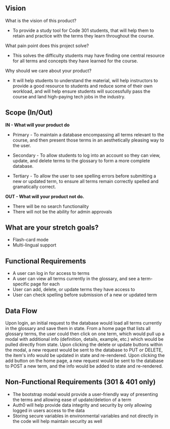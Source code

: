 ## Vision

What is the vision of this product?

- To provide a study tool for Code 301 students, that will help them to retain and practice with the terms they learn throughout the course.

What pain point does this project solve?

- This solves the difficulty students may have finding one central resource for all terms and concepts they have learned for the course.

Why should we care about your product?

- It will help students to understand the material, will help instructors to provide a good resource to students and reduce some of their own workload, and will help ensure students will successfully pass the course and land high-paying tech jobs in the industry.

## Scope (In/Out)

**IN - What will your product do**

- Primary - To maintain a database encompassing all terms relevant to the course, and then present those terms in an aesthetically pleasing way to the user.

- Secondary - To allow students to log into an account so they can view, update, and delete terms to the glossary to form a more complete database.

- Tertiary - To allow the user to see spelling errors before submitting a new or updated term, to ensure all terms remain correctly spelled and gramatically correct.

**OUT - What will your product not do.**

- There will be no search functionality
- There will not be the ability for admin approvals

## What are your stretch goals?

- Flash-card mode
- Multi-lingual support

## Functional Requirements

- A user can log in for access to terms
- A user can view all terms currently in the glossary, and see a term-specific page for each
- User can add, delete, or update terms they have access to
- User can check spelling before submission of a new or updated term

## Data Flow

Upon login, an initial request to the database would load all terms currently in the glossary and save them in state. From a home page that lists all glossary terms, the user could then click on one term, which would pull up a modal with additional info (definition, details, example, etc.) which would be pulled directly from state.
Upon clicking the delete or update buttons within the modal, a new request would be sent to the database to PUT or DELETE, the item's info would be updated in state and re-rendered.
Upon clicking the add button on the home page, a new request would be sent to the database to POST a new term, and the info would be added to state and re-rendered.

## Non-Functional Requirements (301 & 401 only)

- The bootstrap modal would provide a user-friendly way of presenting the terms and allowing ease of update/deletion of a term
- Auth0 will help provide data integrity and security by only allowing logged in users access to the data
- Storing secure variables in environmental variables and not directly in the code will help maintain security as well
